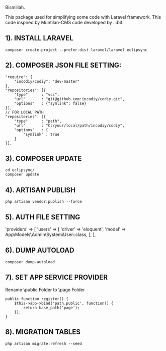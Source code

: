 Bismillah.

This package used for simplifying some code with Laravel framework. This code inspired by Muntilan-CMS code developed by .::bit.


1). INSTALL LARAVEL
--------------------------------------------------------------------------------
	composer create-project --prefer-dist laravel/laravel eclipsync


2). COMPOSER JSON FILE SETTING:
--------------------------------------------------------------------------------
    "require": {
        "incodiy/codiy": "dev-master"
    },
    "repositories": [{
    	"type"      : "vcs",
    	"url"       : "git@github.com:incodiy/codiy.git",
    	"options"   : {"symlink": false}
    }],
	// FOR LOCAL PATH
	"repositories": [{
		"type"      : "path",
		"url"       : "C:/your/local/path/incodiy/codiy",
		"options"   : {
			"symlink" : true
		}
	}],

3). COMPOSER UPDATE
--------------------------------------------------------------------------------
	cd eclipsync/
	composer update


4). ARTISAN PUBLISH
--------------------------------------------------------------------------------
	php artisan vendor:publish --force

5). AUTH FILE SETTING
--------------------------------------------------------------------------------
  'providers' => [
    'users' => [
      'driver'    => 'eloquent',
      'model'	    => App\Models\Admin\System\User::class,
    ],
  ],


6). DUMP AUTOLOAD
--------------------------------------------------------------------------------
	composer dump-autoload


7). SET APP SERVICE PROVIDER
--------------------------------------------------------------------------------
Rename \public Folder to \page Folder

	public function register() {
		$this->app->bind('path.public', function() {
			return base_path('page');
		});
	}


8). MIGRATION TABLES
--------------------------------------------------------------------------------

	php artisan migrate:refresh --seed
